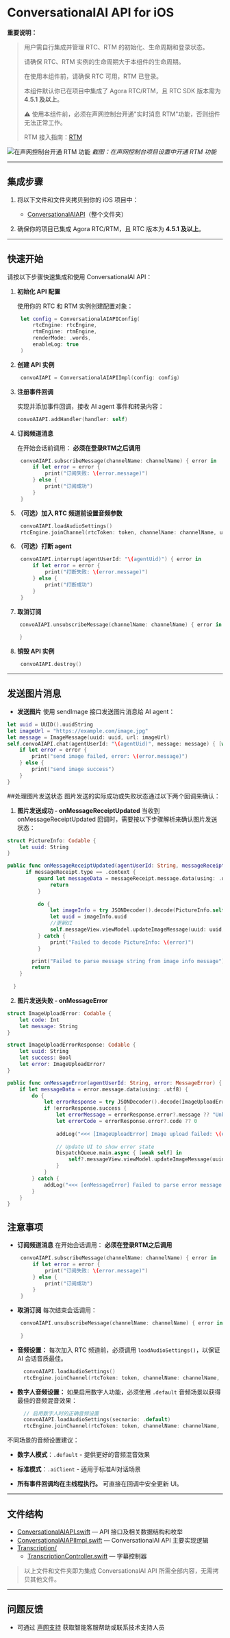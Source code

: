 # ConversationalAI API for iOS

**重要说明：**
> 用户需自行集成并管理 RTC、RTM 的初始化、生命周期和登录状态。
>
> 请确保 RTC、RTM 实例的生命周期大于本组件的生命周期。
>
> 在使用本组件前，请确保 RTC 可用，RTM 已登录。
>
> 本组件默认你已在项目中集成了 Agora RTC/RTM，且 RTC SDK 版本需为 **4.5.1 及以上**。
>
> ⚠️ 使用本组件前，必须在声网控制台开通"实时消息 RTM"功能，否则组件无法正常工作。
>
> RTM 接入指南：[RTM](https://doc.shengwang.cn/doc/rtm2/swift/landing-page)

![在声网控制台开通 RTM 功能](https://accktvpic.oss-cn-beijing.aliyuncs.com/pic/github_readme/ent-full/sdhy_7.jpg)
*截图：在声网控制台项目设置中开通 RTM 功能*

---

## 集成步骤

1. 将以下文件和文件夹拷贝到你的 iOS 项目中：
   - [ConversationalAIAPI](./)（整个文件夹）

2. 确保你的项目已集成 Agora RTC/RTM，且 RTC 版本为 **4.5.1 及以上**。

---

## 快速开始

请按以下步骤快速集成和使用 ConversationalAI API：

1. **初始化 API 配置**

   使用你的 RTC 和 RTM 实例创建配置对象：
   ```swift
    let config = ConversationalAIAPIConfig(
        rtcEngine: rtcEngine, 
        rtmEngine: rtmEngine, 
        renderMode: .words, 
        enableLog: true
    )
   ```

2. **创建 API 实例**

   ```swift
    convoAIAPI = ConversationalAIAPIImpl(config: config)
   ```

3. **注册事件回调**

   实现并添加事件回调，接收 AI agent 事件和转录内容：
   ```swift
   convoAIAPI.addHandler(handler: self)
   ```

4. **订阅频道消息**

   在开始会话前调用：
   **必须在登录RTM之后调用**
   ```swift
    convoAIAPI.subscribeMessage(channelName: channelName) { error in
        if let error = error {
            print("订阅失败: \(error.message)")
        } else {
            print("订阅成功")
        }
    }
   ```

5. **（可选）加入 RTC 频道前设置音频参数**

   ```swift
    convoAIAPI.loadAudioSettings()
    rtcEngine.joinChannel(rtcToken: token, channelName: channelName, uid: uid, isIndependent: independent)
   ```

7. **（可选）打断 agent**

   ```swift
    convoAIAPI.interrupt(agentUserId: "\(agentUid)") { error in
        if let error = error {
            print("打断失败: \(error.message)")
        } else {
            print("打断成功")
        }
    }
   ```
   
8. **取消订阅**
```swift
    convoAIAPI.unsubscribeMessage(channelName: channelName) { error in
        
    }
```

8. **销毁 API 实例**

   ```swift
    convoAIAPI.destroy()
   ```
---

## 发送图片消息
- **发送图片**
使用 sendImage 接口发送图片消息给 AI agent：
```swift
let uuid = UUID().uuidString
let imageUrl = "https://example.com/image.jpg"
let message = ImageMessage(uuid: uuid, url: imageUrl)
self.convoAIAPI.chat(agentUserId: "\(agentUid)", message: message) { [weak self] error in
    if let error = error {
        print("send image failed, error: \(error.message)")
    } else {
        print("send image success")
    }
}
```
##处理图片发送状态
图片发送的实际成功或失败状态通过以下两个回调来确认：
1. **图片发送成功 - onMessageReceiptUpdated**
当收到 onMessageReceiptUpdated 回调时，需要按以下步骤解析来确认图片发送状态：
```swift
struct PictureInfo: Codable {
    let uuid: String
}

public func onMessageReceiptUpdated(agentUserId: String, messageReceipt: MessageReceipt) {
      if messageReceipt.type == .context {
          guard let messageData = messageReceipt.message.data(using: .utf8) else {
              return
          }
          
          do {
              let imageInfo = try JSONDecoder().decode(PictureInfo.self, from: messageData)
              let uuid = imageInfo.uuid
              //更新UI
              self.messageView.viewModel.updateImageMessage(uuid: uuid, state: .success)
          } catch {
              print("Failed to decode PictureInfo: \(error)")
          }

        print("Failed to parse message string from image info message")
        return
    }
      
  }
```
2. **图片发送失败 - onMessageError**
```swift
struct ImageUploadError: Codable {
    let code: Int
    let message: String
}

struct ImageUploadErrorResponse: Codable {
    let uuid: String
    let success: Bool
    let error: ImageUploadError?
}

public func onMessageError(agentUserId: String, error: MessageError) {
    if let messageData = error.message.data(using: .utf8) {
        do {
            let errorResponse = try JSONDecoder().decode(ImageUploadErrorResponse.self, from: messageData)
            if !errorResponse.success {
                let errorMessage = errorResponse.error?.message ?? "Unknown error"
                let errorCode = errorResponse.error?.code ?? 0
                
                addLog("<<< [ImageUploadError] Image upload failed: \(errorMessage) (code: \(errorCode))")
                
                // Update UI to show error state
                DispatchQueue.main.async { [weak self] in
                    self?.messageView.viewModel.updateImageMessage(uuid: errorResponse.uuid, state: .failed)
                }
            }
        } catch {
            addLog("<<< [onMessageError] Failed to parse error message JSON: \(error)")
        }
    }
}
```

## 注意事项
- **订阅频道消息**
 在开始会话调用：
   **必须在登录RTM之后调用**
   ```swift
    convoAIAPI.subscribeMessage(channelName: channelName) { error in
        if let error = error {
            print("订阅失败: \(error.message)")
        } else {
            print("订阅成功")
        }
    }
   ```

- **取消订阅**
  每次结束会话调用：
   ```swift
    convoAIAPI.unsubscribeMessage(channelName: channelName) { error in
        
    }
  ```
  
- **音频设置：**
  每次加入 RTC 频道前，必须调用 `loadAudioSettings()`，以保证 AI 会话音质最佳。
  ```swift
    convoAIAPI.loadAudioSettings()
    rtcEngine.joinChannel(rtcToken: token, channelName: channelName, uid: uid, isIndependent: independent)
  ```
- **数字人音频设置：**
如果启用数字人功能，必须使用 `.default` 音频场景以获得最佳的音频混音效果：
  ```swift
    // 启用数字人时的正确音频设置
    convoAIAPI.loadAudioSettings(secnario: .default)
    rtcEngine.joinChannel(rtcToken: token, channelName: channelName, uid: uid, isIndependent: independent)
  ```

不同场景的音频设置建议：
- **数字人模式**：`.default` - 提供更好的音频混音效果
- **标准模式**：`.aiClient` - 适用于标准AI对话场景

- **所有事件回调均在主线程执行。**
  可直接在回调中安全更新 UI。

---

## 文件结构

- [ConversationalAIAPI.swift](./ConversationalAIAPI.swift) — API 接口及相关数据结构和枚举
- [ConversationalAIAPIImpl.swift](./ConversationalAIAPIImpl.swift) — ConversationalAI API 主要实现逻辑
- [Transcription/](./Transcription/)
  - [TranscriptionController.swift](./Transcription/TranscriptionController.swift) — 字幕控制器

> 以上文件和文件夹即为集成 ConversationalAI API 所需全部内容，无需拷贝其他文件。

---

## 问题反馈

- 可通过 [声网支持](https://ticket.shengwang.cn/form?type_id=&sdk_product=&sdk_platform=&sdk_version=&current=0&project_id=&call_id=&channel_name=) 获取智能客服帮助或联系技术支持人员
